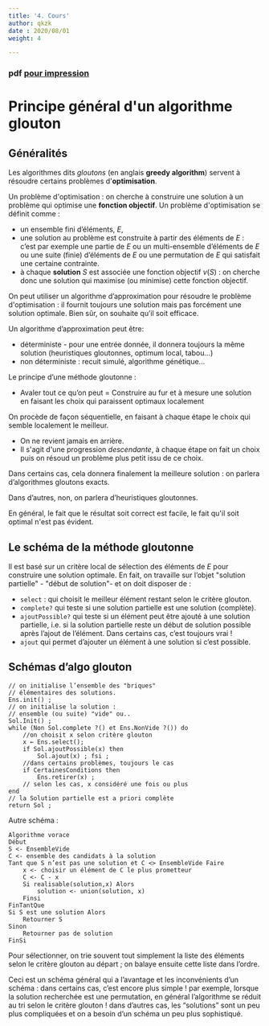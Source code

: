 ```yaml
---
title: '4. Cours'
author: qkzk
date : 2020/08/01
weight: 4

---
```


### pdf [pour impression](/uploads/docsnsi/algo/glouton/4_cours.pdf)

# Principe général d'un algorithme glouton

## Généralités

Les algorithmes dits *gloutons* (en anglais **greedy algorithm**)
servent à résoudre certains problèmes d'**optimisation**.

Un problème d'optimisation : on cherche à construire une solution à un
problème qui optimise une **fonction objectif**.  Un problème
d'optimisation se définit comme :

* un ensemble fini d’éléments, $E$,
* une solution au problème est construite à partir des éléments de
  $E$ : c’est par exemple une partie de $E$ ou un multi-ensemble
  d’éléments de $E$ ou une suite (finie) d’éléments de $E$ ou une
  permutation de $E$ qui satisfait une certaine contrainte.
* à chaque **solution** $S$ est associée une fonction objectif
  $v(S)$ : on cherche donc une solution qui maximise (ou minimise)
  cette fonction objectif. 

On peut utiliser un algorithme d’approximation pour résoudre le
problème d'optimisation : il fournit toujours une solution mais pas
forcément une solution optimale. Bien sûr, on souhaite qu’il soit
efficace.

Un algorithme d’approximation peut être:
  
* déterministe - pour une entrée donnée, il donnera toujours la même
  solution (heuristiques gloutonnes, optimum local, tabou...) 
* non déterministe : recuit simulé, algorithme génétique...

Le principe d’une méthode gloutonne :

* Avaler tout ce qu’on peut = Construire au fur et à mesure une
  solution en faisant les choix qui paraissent optimaux localement

On procède de façon séquentielle, en faisant à chaque étape le choix qui semble localement le meilleur.
* On ne revient jamais en arrière.
* Il s'agit d'une progression *descendante*, à  chaque étape on fait
  un choix puis on résoud un problème plus petit issu de ce choix. 

Dans certains cas, cela donnera finalement la meilleure solution : on
parlera d’algorithmes gloutons exacts. 

Dans d’autres, non, on parlera d’heuristiques gloutonnes.

En général, le fait que le résultat soit correct est facile, le fait
qu'il soit optimal n'est pas évident. 

## Le schéma de la méthode gloutonne

Il est basé sur un critère local de sélection des éléments de $E$ pour
construire une solution optimale. En fait, on travaille sur l’objet
"solution partielle" - "début de solution"- et on doit disposer de :

* `select` : qui choisit le meilleur élément restant selon le critère glouton.
* `complete?` qui teste si une solution partielle est une solution (complète).
* `ajoutPossible?` qui teste si un élément peut être ajouté à une
  solution partielle, i.e. si la solution partielle reste un début de
  solution possible après l’ajout de l’élément. Dans certains cas,
  c’est toujours vrai !
* `ajout` qui permet d’ajouter un élément à une solution si c’est possible.

## Schémas d’algo glouton

```
// on initialise l’ensemble des "briques"
// élémentaires des solutions.
Ens.init() ;
// on initialise la solution :
// ensemble (ou suite) "vide" ou..
Sol.Init() ;
while (Non Sol.complete ?() et Ens.NonVide ?()) do
    //on choisit x selon critère glouton
    x ← Ens.select();
    if Sol.ajoutPossible(x) then
        Sol.ajout(x) ; fsi ;
    //dans certains problèmes, toujours le cas
    if CertainesConditions then
        Ens.retirer(x) ;
    // selon les cas, x considéré une fois ou plus
end
// la Solution partielle est a priori complète
return Sol ;
```

Autre schéma :

```
Algorithme vorace
Début
S <- EnsembleVide
C <- ensemble des candidats à la solution
Tant que S n’est pas une solution et C <> EnsembleVide Faire
	x <- choisir un élément de C le plus prometteur
	C <- C - x
	Si realisable(solution,x) Alors
		solution <- union(solution, x)
	Finsi
FinTantQue
Si S est une solution Alors
	Retourner S
Sinon
	Retourner pas de solution
FinSi
```

Pour sélectionner, on trie souvent tout simplement la liste des
éléments selon le critère glouton au départ ; on balaye ensuite cette
liste dans l’ordre.

Ceci est un schéma général qui a l’avantage et les inconvénients d’un
schéma : dans certains cas, c’est encore plus simple ! par exemple,
lorsque la solution recherchée est une permutation, en général
l’algorithme se réduit au tri selon le critère glouton ! dans d’autres
cas, les “solutions” sont un peu plus compliquées et on a besoin d’un
schéma un peu plus sophistiqué. 



